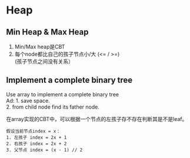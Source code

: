 # Heap
## Min Heap & Max Heap
1. Min/Max heap是CBT  
2. 每个node都比自己的孩子节点小/大 (<= / >=)  
(孩子节点之间没有关系）

## Implement a complete binary tree
Use array to implement a complete binary tree  
Ad: 1. save space.  
    2. from child node find its father node.  

在array实现的CBT中，可以根据一个节点的左孩子存不存在判断其是不是leaf。

```
假设当前节点index = x：
1. 左孩子 index = 2x + 1
2. 右孩子 index = 2x + 2
3. 父节点 index = (x - 1) // 2
```
